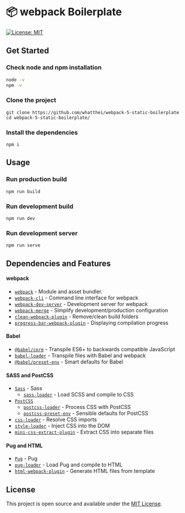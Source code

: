 # 📦 webpack Boilerplate

[![License: MIT](https://img.shields.io/badge/License-MIT-blue.svg)](https://opensource.org/licenses/MIT)

## Get Started
### Check node and npm installation
```bash
node -v
npm -v
```
### Clone the project
```shell
git clone https://github.com/whatthei/webpack-5-static-boilerplate
cd webpack-5-static-boilerplate/
```
### Install the dependencies
```shell
npm i
```

## Usage

### Run production build
```shell
npm run build
```

### Run development build
```shell
npm run dev
```

### Run development server
```shell
npm run serve
```
## Dependencies and Features
#### webpack
- [`webpack`](https://github.com/webpack/webpack) - Module and asset bundler.
- [`webpack-cli`](https://github.com/webpack/webpack-cli) - Command line interface for webpack
- [`webpack-dev-server`](https://github.com/webpack/webpack-dev-server) - Development server for webpack
- [`webpack-merge`](https://github.com/survivejs/webpack-merge) - Simplify development/production configuration
- [`clean-webpack-plugin`](https://github.com/johnagan/clean-webpack-plugin) - Remove/clean build folders
- [`progress-bar-webpack-plugin`](https://github.com/clessg/progress-bar-webpack-plugin) - Displaying compilation progress
#### Babel
- [`@babel/core`](https://www.npmjs.com/package/@babel/core) - Transpile ES6+ to backwards compatible JavaScript
- [`babel-loader`](https://webpack.js.org/loaders/babel-loader/) - Transpile files with Babel and webpack
- [`@babel/preset-env`](https://babeljs.io/docs/en/babel-preset-env) - Smart defaults for Babel
#### SASS and PostCSS
- [`Sass`](https://sass-lang.com/) - Sass
  - [`sass-loader`](https://webpack.js.org/loaders/sass-loader/) - Load SCSS and compile to CSS
- [`PostCSS`](https://postcss.org/)
  - [`postcss-loader`](https://webpack.js.org/loaders/postcss-loader/) - Process CSS with PostCSS
  - [`postcss-preset-env`](https://www.npmjs.com/package/postcss-preset-env) - Sensible defaults for PostCSS
- [`css-loader`](https://webpack.js.org/loaders/css-loader/) - Resolve CSS imports
- [`style-loader`](https://webpack.js.org/loaders/style-loader/) - Inject CSS into the DOM
- [`mini-css-extract-plugin`](https://github.com/webpack-contrib/mini-css-extract-plugin) - Extract CSS into separate files
#### Pug and HTML
- [`Pug`](https://pugjs.org/api/getting-started.html) - Pug
- [`pug-loader`](https://github.com/pugjs/pug-loader) - Load Pug and compile to HTML
- [`html-webpack-plugin`](https://github.com/jantimon/html-webpack-plugin) - Generate HTML files from template
## License

This project is open source and available under the [MIT License](LICENSE).